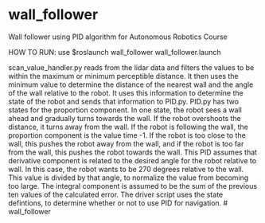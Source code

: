 # wall_follower
Wall follower using PID algorithm for Autonomous Robotics Course

HOW TO RUN:  use $roslaunch wall_follower wall_follower.launch


scan_value_handler.py reads from the lidar data and filters the values to be within the maximum or minimum perceptible distance. 
It then uses the minimum value to determine the distance of the nearest wall and the angle of the wall relative to the robot. It uses this information
to determine the state of the robot and sends that information to PID.py. 
 PID.py has two states for the proportion component. In one state, the robot sees a wall ahead and gradually turns towards the wall. If the robot overshoots the distance, 
 it turns away from the wall. If the robot is following the wall, the proportion component is the value time -1. 
 If the robot is too close to the wall, this pushes the robot away from the wall, and if the robot is too far from the wall, 
 this pushes the robot towards the wall. This PID assumes that derivative component is related to the desired angle for the robot relative to wall. 
 In this case, the robot wants to be 270 degrees relative to the wall. This value is divided by that angle, to normalize
 the value from becoming too large. The integral component is assumed to be the sum of the previous ten values of the calculated error.
 The driver script uses the state defintions, to determine whether or not to use PID for navigation. # wall_follower
